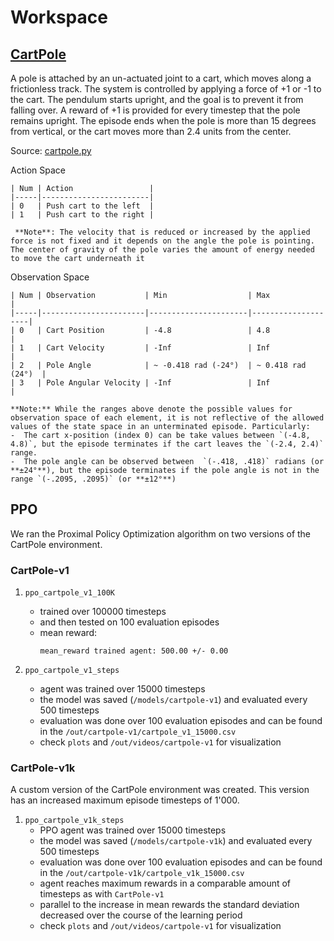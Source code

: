 # Workspace

## [CartPole](https://gym.openai.com/envs/CartPole-v1/)

A pole is attached by an un-actuated joint to a cart, which moves along a frictionless track. The system is controlled by applying a force of +1 or -1 to the cart. The pendulum starts upright, and the goal is to prevent it from falling over. A reward of +1 is provided for every timestep that the pole remains upright. The episode ends when the pole is more than 15 degrees from vertical, or the cart moves more than 2.4 units from the center.

Source: [cartpole.py](https://github.com/openai/gym/blob/master/gym/envs/classic_control/cartpole.py)

Action Space

```
| Num | Action                 |
|-----|------------------------|
| 0   | Push cart to the left  |
| 1   | Push cart to the right |

 **Note**: The velocity that is reduced or increased by the applied force is not fixed and it depends on the angle the pole is pointing. The center of gravity of the pole varies the amount of energy needed to move the cart underneath it
```

Observation Space

```
| Num | Observation           | Min                  | Max                |
|-----|-----------------------|----------------------|--------------------|
| 0   | Cart Position         | -4.8                 | 4.8                |
| 1   | Cart Velocity         | -Inf                 | Inf                |
| 2   | Pole Angle            | ~ -0.418 rad (-24°)  | ~ 0.418 rad (24°)  |
| 3   | Pole Angular Velocity | -Inf                 | Inf                |

**Note:** While the ranges above denote the possible values for observation space of each element, it is not reflective of the allowed values of the state space in an unterminated episode. Particularly:
-  The cart x-position (index 0) can be take values between `(-4.8, 4.8)`, but the episode terminates if the cart leaves the `(-2.4, 2.4)` range.
-  The pole angle can be observed between  `(-.418, .418)` radians (or **±24°**), but the episode terminates if the pole angle is not in the range `(-.2095, .2095)` (or **±12°**)
```

## PPO

We ran the Proximal Policy Optimization algorithm on two versions of the CartPole environment.

### CartPole-v1

1. `ppo_cartpole_v1_100K`

   - trained over 100000 timesteps
   - and then tested on 100 evaluation episodes
   - mean reward:
     ```
     mean_reward trained agent: 500.00 +/- 0.00
     ```

2. `ppo_cartpole_v1_steps`
   - agent was trained over 15000 timesteps
   - the model was saved (`/models/cartpole-v1`) and evaluated every 500 timesteps
   - evaluation was done over 100 evaluation episodes and can be found in the `/out/cartpole-v1/cartpole_v1_15000.csv`
   - check `plots` and `/out/videos/cartpole-v1` for visualization

### CartPole-v1k

A custom version of the CartPole environment was created. This version has an increased maximum episode timesteps of 1'000.

1. `ppo_cartpole_v1k_steps`
   - PPO agent was trained over 15000 timesteps
   - the model was saved (`/models/cartpole-v1k`) and evaluated every 500 timesteps
   - evaluation was done over 100 evaluation episodes and can be found in the `/out/cartpole-v1k/cartpole_v1k_15000.csv`
   - agent reaches maximum rewards in a comparable amount of timesteps as with `CartPole-v1`
   - parallel to the increase in mean rewards the standard deviation decreased over the course of the learning period
   - check `plots` and `/out/videos/cartpole-v1` for visualization
